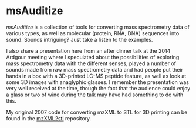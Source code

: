 # msAuditize

*msAuditize* is a collection of tools for converting mass spectrometry data of various types, as well as molecular (protein, RNA, DNA) sequences into sound. Sounds intriguing? Just take a listen to the examples.

I also share a presentation here from an after dinner talk at the 2014 Ardgour meeting where I speculated about the possibilities of exploring mass spectrometry data with the different senses, played a number of sounds made from raw mass spectrometry data and had people put their hands in a box with a 3D-printed LC-MS peptide feature, as well as look at some 3D images with anaglyphic glasses. I remember the presentation was very well received at the time, though the fact that the audience could enjoy a glass or two of wine during the talk may have had something to do with this.

My original 2007 code for converting mzXML to STL for 3D printing can be found in the [mzXML2stl](https://github.com/magnuspalmblad/mzXML2stl) repository.
